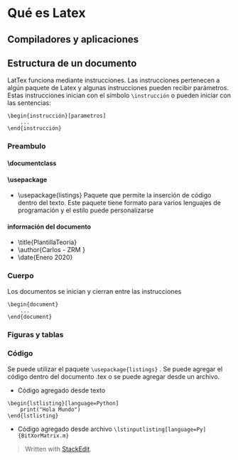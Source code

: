 
# Qué es Latex

## Compiladores y aplicaciones

## Estructura de un documento
LatTex funciona mediante instrucciones. Las instrucciones pertenecen a algún paquete de Latex y algunas instrucciones pueden recibir parámetros. 
Estas instrucciones inician con el símbolo ```\instrucción``` o pueden iniciar con las sentencias: 
```
\begin{instrucción}[parametros]
	...
\end{instrucción}
```

### Preambulo

#### \documentclass
#### \usepackage
- \usepackage{listings}
	Paquete que permite la inserción de código dentro del texto. Este paquete tiene formato para varios lenguajes de programación y el estilo puede personalizarse 
#### información del documento
- \title{PlantillaTeoria}
- \author{Carlos - ZRM }
- \date{Enero 2020}
### Cuerpo
Los documentos se inician y cierran entre las instrucciones 
```
\begin{document}
	...
\end{document}
```



### Figuras y tablas

### Código
Se puede utilizar el paquete ``\usepackage{listings}`` .  Se puede agregar el código dentro del documento .tex o se puede agregar desde un archivo. 

- Código agregado desde texto
 
```
\begin{lstlisting}[language=Python] 
	print("Hola Mundo")
\end{lstlisting}
 ```
 - Código agregado desde archivo
``\lstinputlisting[language=Py]{BitXorMatrix.m}``
 
> Written with [StackEdit](https://stackedit.io/).
<!--stackedit_data:
eyJoaXN0b3J5IjpbLTgyODM5MTMxOSw1NjQ3OTgxMDVdfQ==
-->